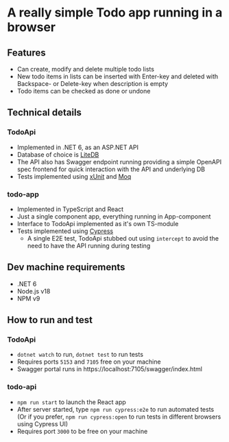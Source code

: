 # A really simple Todo app running in a browser

## Features

* Can create, modify and delete multiple todo lists
* New todo items in lists can be inserted with Enter-key and deleted with Backspace- or Delete-key when description is empty
* Todo items can be checked as done or undone

## Technical details

### TodoApi

* Implemented in .NET 6, as an ASP.NET API
* Database of choice is [LiteDB](https://www.litedb.org/)
* The API also has Swagger endpoint running providing a simple OpenAPI spec frontend for quick interaction with the API and underlying DB
* Tests implemented using [xUnit](https://xunit.net/) and [Moq](https://github.com/Moq)

### todo-app

* Implemented in TypeScript and React
* Just a single component app, everything running in App-component
* Interface to TodoApi implemented as it's own TS-module
* Tests implemented using [Cypress](https://www.cypress.io/)
  * A single E2E test, TodoApi stubbed out using `intercept` to avoid the need to have the API running during testing

## Dev machine requirements

* .NET 6
* Node.js v18
* NPM v9

## How to run and test

### TodoApi

* `dotnet watch` to run, `dotnet test` to run tests
* Requires ports `5153` and `7105` free on your machine
* Swagger portal runs in https://localhost:7105/swagger/index.html

### todo-api

* `npm run start` to launch the React app
* After server started, type `npm run cypress:e2e` to run automated tests (Or if you prefer, `npm run cypress:open` to run tests in different browsers using Cypress UI)
* Requires port `3000` to be free on your machine
